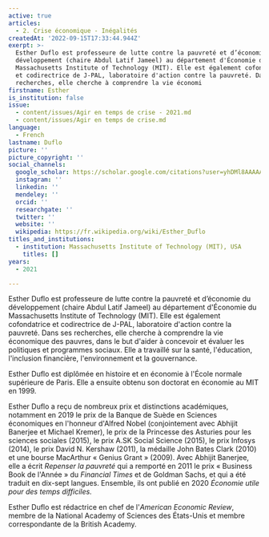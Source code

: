 ```yaml
---
active: true
articles:
  - 2. Crise économique - Inégalités
createdAt: '2022-09-15T17:33:44.944Z'
exerpt: >-
  Esther Duflo est professeure de lutte contre la pauvreté et d’économie du
  développement (chaire Abdul Latif Jameel) au département d'Économie du
  Massachusetts Institute of Technology (MIT). Elle est également cofondatrice
  et codirectrice de J-PAL, laboratoire d'action contre la pauvreté. Dans ses
  recherches, elle cherche à comprendre la vie économi
firstname: Esther
is_institution: false
issue:
  - content/issues/Agir en temps de crise - 2021.md
  - content/issues/Agir en temps de crise.md
language:
  - French
lastname: Duflo
picture: ''
picture_copyright: ''
social_channels:
  google_scholar: https://scholar.google.com/citations?user=yhDMl8AAAAAJ&hl=en
  instagram: ''
  linkedin: ''
  mendeley: ''
  orcid: ''
  researchgate: ''
  twitter: ''
  website: ''
  wikipedia: https://fr.wikipedia.org/wiki/Esther_Duflo
titles_and_institutions:
  - institution: Massachusetts Institute of Technology (MIT), USA
    titles: []
years:
  - 2021

---
```

Esther Duflo est professeure de lutte contre la pauvreté et d’économie du développement (chaire Abdul Latif Jameel) au département d'Économie du Massachusetts Institute of Technology (MIT). Elle est également cofondatrice et codirectrice de J-PAL, laboratoire d'action contre la pauvreté. Dans ses recherches, elle cherche à comprendre la vie économique des pauvres, dans le but d'aider à concevoir et évaluer les politiques et programmes sociaux. Elle a travaillé sur la santé, l'éducation, l'inclusion financière, l'environnement et la gouvernance.

Esther Duflo est diplômée en histoire et en économie à l'École normale supérieure de Paris. Elle a ensuite obtenu son doctorat en économie au MIT en 1999.  
   
 Esther Duflo a reçu de nombreux prix et distinctions académiques, notamment en 2019 le prix de la Banque de Suède en Sciences économiques en l'honneur d'Alfred Nobel (conjointement avec Abhijit Banerjee et Michael Kremer), le prix de la Princesse des Asturies pour les sciences sociales (2015), le prix A.SK Social Science (2015), le prix Infosys (2014), le prix David N. Kershaw (2011), la médaille John Bates Clark (2010) et une bourse MacArthur « Genius Grant » (2009). Avec Abhijit Banerjee, elle a écrit _Repenser la pauvreté_ qui a remporté en 2011 le prix « Business Book de l'Année » du _Financial Times_ et de Goldman Sachs, et qui a été traduit en dix-sept langues. Ensemble, ils ont publié en 2020 _Économie utile pour des temps difficiles._

Esther Duflo est rédactrice en chef de l'_American Economic Review_, membre de la National Academy of Sciences des États-Unis et membre correspondante de la British Academy.